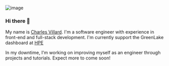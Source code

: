 ![image](https://github.com/cdvillard/cdvillard/assets/6250214/982e8751-53a6-4c11-a3d6-d7df91fdcb42)

### Hi there 👋

My name is [Charles Villard](https://www.charlesvillard.co). I'm a software engineer with experience in front-end and full-stack development. I'm currently support the GreenLake dashboard at [HPE](https://www.hpe.com)

In my downtime, I'm working on improving myself as an engineer through projects and tutorials. Expect more to come soon!

<!--
Content templates:

- 🔭 I’m currently working on ...
- 🌱 I’m currently learning ...
- 👯 I’m looking to collaborate on ...
- 🤔 I’m looking for help with ...
- 💬 Ask me about ...
- 📫 How to reach me: ...
- 😄 Pronouns: ...
- ⚡ Fun fact: ...
-->
